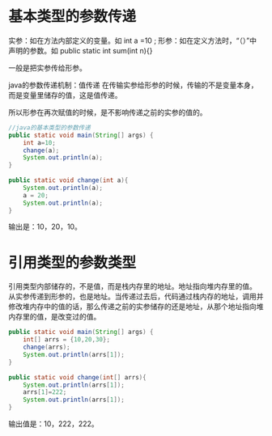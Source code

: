 # 基本类型的参数传递
实参：如在方法内部定义的变量。如 int a =10 ;
形参：如在定义方法时，“（）”中声明的参数。如 public static int sum(int n){} 

一般是把实参传给形参。

java的参数传递机制：值传递
在传输实参给形参的时候，传输的不是变量本身，而是变量里储存的值，这是值传递。

所以形参在再次赋值的时候，是不影响传递之前的实参的值的。

```java
//java的基本类型的参数传递  
public static void main(String[] args) {  
    int a=10;  
    change(a);  
    System.out.println(a);  
}  
  
public static void change(int a){  
    System.out.println(a);  
    a = 20;  
    System.out.println(a);  
}
```
输出是：10，20，10。

# 引用类型的参数类型
引用类型内部储存的，不是值，而是栈内存里的地址。地址指向堆内存里的值。
从实参传递到形参的，也是地址。当传递过去后，代码通过栈内存的地址，调用并修改堆内存中的值的话，那么传递之前的实参储存的还是地址，从那个地址指向堆内存里的值，是改变过的值。

```java
public static void main(String[] args) {  
    int[] arrs = {10,20,30};  
    change(arrs);  
    System.out.println(arrs[1]);  
}  
  
public static void change(int[] arrs){  
    System.out.println(arrs[1]);  
    arrs[1]=222;  
    System.out.println(arrs[1]);  
}
```
输出值是：10，222，222。
